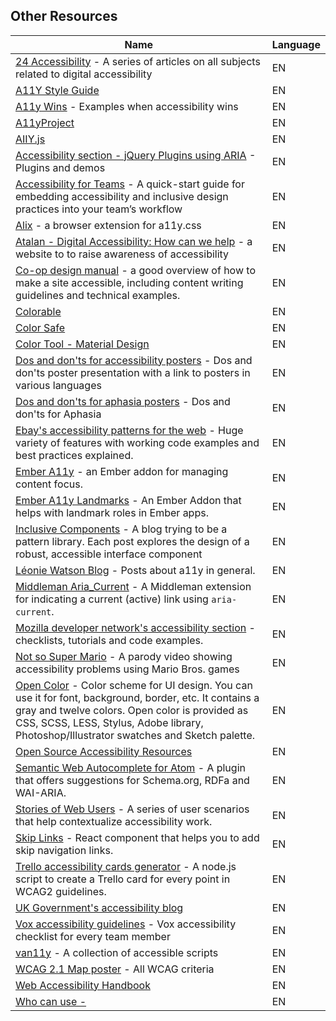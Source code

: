 
## Other Resources

| Name | Language |
| --- | --- |
|[24 Accessibility](https://www.24a11y.com) - A series of articles on all subjects related to digital accessibility| EN
|[A11Y Style Guide](https://github.com/cehfisher/a11y-style-guide)| EN
|[A11y Wins](http://a11ywins.tumblr.com/) - Examples when accessibility wins| EN
|[A11yProject](https://github.com/a11yproject/a11yproject.com)| EN
|[AIIY.js](http://allyjs.io/)| EN
|[Accessibility section - jQuery Plugins using ARIA](http://a11y.nicolas-hoffmann.net/) - Plugins and demos| EN
|[Accessibility for Teams](https://accessibility.digital.gov/) - A quick-start guide for embedding accessibility and inclusive design practices into your team’s workflow| EN
|[Alix](https://github.com/ireade/alix) - a browser extension for a11y.css| EN
|[Atalan - Digital Accessibility: How can we help](https://atalan.fr/agissons/en/index.html) - a website to to raise awareness of accessibility| EN
|[Co-op design manual](https://coop-design-manual.herokuapp.com/accessibility.html) - a good overview of how to make a site accessible, including content writing guidelines and technical examples.|EN
|[Colorable](https://colorable.jxnblk.com/)| EN
|[Color Safe](http://colorsafe.co/)| EN
|[Color Tool - Material Design](https://material.io/color/#!/?view.left=0&view.right=0)| EN
|[Dos and don'ts for accessibility posters](https://accessibility.blog.gov.uk/2016/09/02/dos-and-donts-on-designing-for-accessibility/) - Dos and don'ts poster presentation with a link to posters in various languages| EN
|[Dos and don'ts for aphasia posters](https://cpb-eu-w2.wpmucdn.com/blogs.city.ac.uk/dist/5/1740/files/2018/05/aphasia-tpqt60.pdf) - Dos and don'ts for Aphasia|EN
|[Ebay's accessibility patterns for the web](https://ebay.gitbooks.io/mindpatterns/content/) - Huge variety of features with working code examples and best practices explained.| EN
|[Ember A11y](https://github.com/ember-a11y/ember-a11y) - an Ember addon for managing content focus.| EN
|[Ember A11y Landmarks](https://github.com/ember-a11y/ember-a11y-landmarks) - An Ember Addon that helps with landmark roles in Ember apps.| EN
|[Inclusive Components](http://inclusive-components.club/) - A blog trying to be a pattern library. Each post explores the design of a robust, accessible interface component| EN
|[Léonie Watson Blog](http://tink.uk/) - Posts about a11y in general.| EN
|[Middleman Aria_Current](https://github.com/thoughtbot/middleman-aria_current) - A Middleman extension for indicating a current (active) link using `aria-current`.| EN
|[Mozilla developer network's accessibility section](https://developer.mozilla.org/en-US/docs/Web/Accessibility) - checklists, tutorials and code examples.| EN
|[Not so Super Mario](https://www.youtube.com/watch?v=DvaPRlZtfyc) - A parody video showing accessibility problems using Mario Bros. games| EN
|[Open Color](https://yeun.github.io/open-color) - Color scheme for UI design. You can use it for font, background, border, etc. It contains a gray and twelve colors. Open color is provided as CSS, SCSS, LESS, Stylus, Adobe library, Photoshop/Illustrator swatches and Sketch palette.| EN
|[Open Source Accessibility Resources](https://accessibility.civicactions.com/)| EN
|[Semantic Web Autocomplete for Atom](https://github.com/obetomuniz/autocomplete-semantic-web) - A plugin that offers suggestions for Schema.org, RDFa and WAI-ARIA.|EN
|[Stories of Web Users](https://www.w3.org/WAI/people-use-web/user-stories/) - A series of user scenarios that help contextualize accessibility work. |EN
|[Skip Links](https://github.com/Muhnad/skip-links) - React component that helps you to add skip navigation links.| EN
|[Trello accessibility cards generator](https://github.com/luarmr/trello-a11y-cards) - A node.js script to create a Trello card for every point in WCAG2 guidelines.| EN
|[UK Government's accessibility blog](https://accessibility.blog.gov.uk/)| EN
|[Vox accessibility guidelines](http://accessibility.voxmedia.com/) - Vox accessibility checklist for every team member| EN
|[van11y](https://van11y.net/) - A collection of accessible scripts| EN
|[WCAG 2.1 Map poster](http://intopia.digital/pdf/WCAG2_1Map.pdf) - All WCAG criteria| EN
|[Web Accessibility Handbook](https://www.ogcio.gov.hk/en/our_work/community/web_mobileapp_accessibility/promulgating_resources/handbook/)| EN
|[Who can use - ](https://github.com/CoreyGinnivan/whocanuse)| EN

